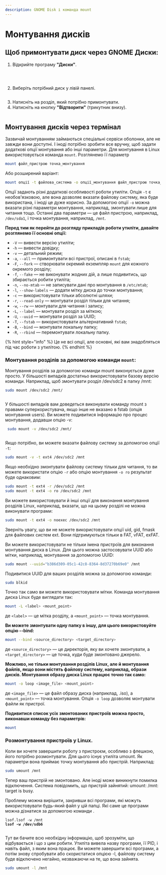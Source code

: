 ```yaml
---
description: GNOME Disk і команда mount
---
```


# Монтування дисків

## **Щоб примонтувати диск через GNOME Диски:**

1. Відкрийте програму **"Диски"**.

<figure><img src="../../.gitbook/assets/obraz.png" alt=""><figcaption><p><br></p></figcaption></figure>

2. Виберіть потрібний диск у лівій панелі.

<figure><img src="../../.gitbook/assets/obraz (1).png" alt=""><figcaption></figcaption></figure>

3. Натисніть на розділ, який потрібно примонтувати.
4. Натисніть на кнопку **"Відтворити"** (трикутник внизу).

<figure><img src="../../.gitbook/assets/obraz (2).png" alt=""><figcaption></figcaption></figure>

## Монтування дисків через термінал

Зазвичай монтуванням займаються спеціальні сервіси оболонки, але не завжди вони доступні. І іноді потрібно зробити все вручну, щоб задати додаткові опції монтування або інші параметри. Для монтування в Linux використовується команда `mount`. Розглянемо її параметр

```bash
mount файл_пристрою точка_монтування
```

Або розширений варіант:

```bash
mount опції -t файлова_система -o опції_монтування файл_пристрою точка_монтування
```

Опції задають різні додаткові особливості роботи утиліти. Опція `-t` є необов'язковою, але вона дозволяє вказати файлову систему, яка буде використана, і іноді це дуже корисно. За допомогою опції `-o` можна вказати різні параметри монтування, наприклад, змонтувати лише для читання тощо. Останні два параметри — це файл пристрою, наприклад, `/dev/sda1`, і точка монтування, наприклад, `/mnt`.

**Перед тим як перейти до розгляду прикладів роботи утиліти, давайте розглянемо її основні опції:**

* `-V` — вивести версію утиліти;
* `-h` — вивести довідку;
* `-v` — детальний режим;
* `-a`, `--all` — примонтувати всі пристрої, описані в `fstab`;
* `-F`, `--fork` — створювати окремий екземпляр `mount` для кожного окремого розділу;
* `-f`, `--fake` — не виконувати жодних дій, а лише подивитись, що збирається робити утиліта;
* `-n`, `--no-mtab` — не записувати дані про монтування в `/etc/mtab`;
* `-l`, `--show-labels` — додати мітку диска до точки монтування;
* `-c` — використовувати тільки абсолютні шляхи;
* `-r`, `--read-only` — монтувати розділ тільки для читання;
* `-w`, `--rw` — монтувати для читання і запису;
* `-L`, `--label` — монтувати розділ за міткою;
* `-U`, `--uuid` — монтувати розділ за UUID;
* `-T`, `--fstab` — використовувати альтернативний `fstab`;
* `-B`, `--bind` — монтувати локальну папку;
* `-R`, `--rbind` — перемонтувати локальну папку.

{% hint style="info" %}
Це не всі опції, але основні, які вам знадобляться під час роботи з утилітою.&#x20;
{% endhint %}

### **Монтування розділів за допомогою команди `mount`:**

Монтування розділів за допомогою команди mount виконується дуже просто. У більшості випадків достатньо використовувати базову версію команди. Наприклад, щоб змонтувати розділ /dev/sdc2 в папку /mnt:

```bash
sudo mount /dev/sdc2 /mnt/
```

<figure><img src="../../.gitbook/assets/obraz (20).png" alt=""><figcaption></figcaption></figure>

У більшості випадків вам доведеться виконувати команду mount з правами суперкористувача, якщо інше не вказано в fstab (опція монтування users). Ви можете подивитися інформацію про процес монтування, додавши опцію -v:

```bash
 sudo mount -v /dev/sdc2 /mnt/
```

<figure><img src="../../.gitbook/assets/obraz (21).png" alt=""><figcaption></figcaption></figure>

Якщо потрібно, ви можете вказати файлову систему за допомогою опції  `-t`:

```bash
sudo mount -v -t ext4 /dev/sdc2 /mnt
```

Якщо необхідно змонтувати файлову систему тільки для читання, то ви можете використати опцію  `-r` або опцію монтування `-o ro` результат буде однаковим:

```bash
sudo mount -t ext4 -r /dev/sdc2 /mnt
sudo mount -t ext4 -o ro /dev/sdc2 /mnt
```

Ви можете використовувати й інші опції для виконання монтування розділів Linux, наприклад, вказати, що на цьому розділі не можна виконувати програми:

```bash
sudo mount -t ext4 -o noexec /dev/sdc2 /mnt
```

Зверніть увагу, що ви не можете використовувати опції uid, gid, fmask для файлових систем ext. Вони підтримуються тільки в FAT, vFAT, exFAT.

Ви можете використовувати не тільки імена пристроїв для виконання монтування диска в Linux. Для цього можна застосовувати UUID або мітки, наприклад, монтування за допомогою UUID:

```bash
sudo mount --uuid="b386d309-05c1-42c8-8364-8d37270b69e0" /mnt
```

Подивитися UUID для ваших розділів можна за допомогою команди:

```bash
sudo blkid
```

Точно так само ви можете використовувати мітки. Команда монтування диска Linux буде виглядати так:

```bash
mount -L <label> <mount_point>
```

де `<label>` — це мітка розділу, а `<mount_point>` — точка монтування.

**Ви можете змонтувати одну папку в іншу, для цього використовуйте опцію --bind:**

```bash
mount --bind <source_directory> <target_directory>
```

де `<source_directory>` — це директорія, яку ви хочете змонтувати, а `<target_directory>` — це точка, куди буде змонтовано джерело.

**Можливо, не тільки монтування розділів Linux, але й монтування файлів, якщо вони містять файлову систему, наприклад, образи дисків. Монтування образу диска Linux працює точно так само:**

```bash
mount -o loop <image_file> <mount_point>
```

де `<image_file>` — це файл образу диска (наприклад, .iso), а `<mount_point>` — точка монтування. Опція `-o loop` дозволяє монтувати файли як пристрої.

**Подивитися список усіх змонтованих пристроїв можна просто, виконавши команду без параметрів:**

```bash
mount
```

### Розмонтування пристроїв у Linux.

Коли ви хочете завершити роботу з пристроєм, особливо з флешкою, його потрібно розмонтувати. Для цього існує утиліта umount. Як параметри вона приймає точку монтування або пристрій. Наприклад:

```bash
sudo umount /mnt
```

Тепер ваш пристрій не змонтовано. Але іноді може виникнути помилка відключення. Система повідомить, що пристрій зайнятий: umount: /mnt: target is busy.

Проблему можна вирішити, закривши всі програми, які можуть використовувати будь-який файл у цій папці. Які саме це програми можна дізнатися за допомогою команди .

<pre class="language-bash"><code class="lang-bash">lsof.lsof -w /mnt
<strong>lsof -w /dev/sdb6
</strong></code></pre>

<figure><img src="../../.gitbook/assets/obraz (22).png" alt=""><figcaption></figcaption></figure>

Тут ви бачите всю необхідну інформацію, щоб зрозуміти, що відбувається і що з цим робити. Утиліта вивела назву програми, її PID, і навіть файл, з яким вона працює. Ви можете завершити всі програми, а потім знову спробувати або скористатися опцією -l, файлову систему буде відключено негайно, незважаючи на те, що вона зайнята.

```bash
sudo umount -l /mnt
```
